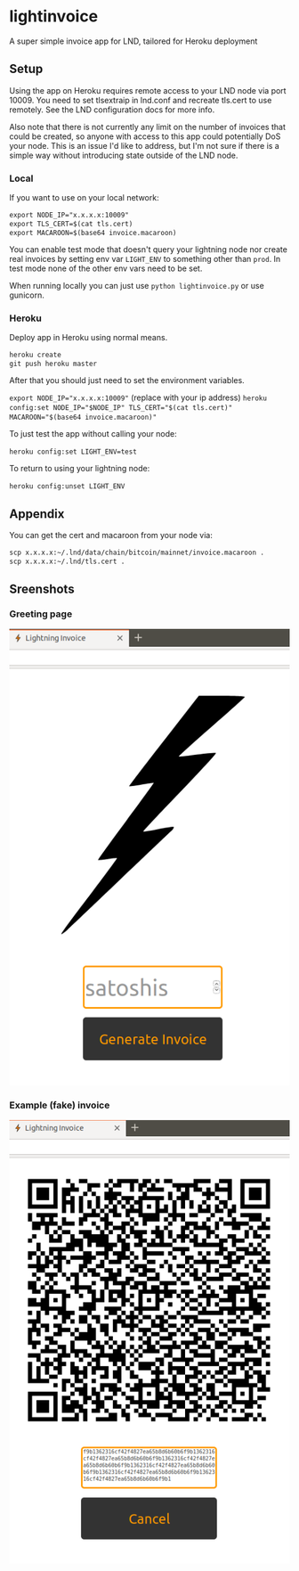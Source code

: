 # lightinvoice

A super simple invoice app for LND, tailored for Heroku deployment

## Setup

Using the app on Heroku requires remote access to your LND node via port 10009. 
You need to set tlsextraip in lnd.conf and recreate tls.cert to use remotely. 
See the LND configuration docs for more info.

Also note that there is not currently any limit on the number of invoices that could be created, so anyone with access to this app could potentially DoS your node. This is an issue I'd like to address, but I'm not sure if there is a simple way without introducing state outside of the LND node.

### Local

If you want to use on your local network:
```
export NODE_IP="x.x.x.x:10009"
export TLS_CERT=$(cat tls.cert)
export MACAROON=$(base64 invoice.macaroon)
```

You can enable test mode that doesn't query your lightning node nor create real invoices by setting env var `LIGHT_ENV` to something other than `prod`. In test mode none of the other env vars need to be set.

When running locally you can just use `python lightinvoice.py` or use gunicorn.

### Heroku

Deploy app in Heroku using normal means.

```
heroku create
git push heroku master
```

After that you should just need to set the environment variables. 

`export NODE_IP="x.x.x.x:10009"` (replace with your ip address)
`heroku config:set NODE_IP="$NODE_IP" TLS_CERT="$(cat tls.cert)" MACAROON="$(base64 invoice.macaroon)"`

To just test the app without calling your node:

`heroku config:set LIGHT_ENV=test`

To return to using your lightning node:

`heroku config:unset LIGHT_ENV`

## Appendix

You can get the cert and macaroon from your node via:
```
scp x.x.x.x:~/.lnd/data/chain/bitcoin/mainnet/invoice.macaroon .
scp x.x.x.x:~/.lnd/tls.cert .
```

## Sreenshots

### Greeting page
![Initial page](screenshots/start.png)

### Example (fake) invoice
![Invoice example](screenshots/invoice.png)
